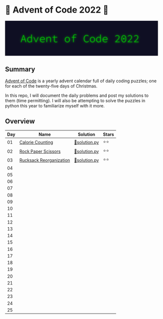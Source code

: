 # 🎄 Advent of Code 2022 🎄

![AoC2022 logo](https://github.com/ChristopherSterza/group-advent-of-code-2022/blob/chris/header.png)

## Summary

[Advent of Code](https://www.adventofcode.com/) is a yearly advent calendar full
of daily coding puzzles; one for each of the twenty-five days of Christmas.

In this repo, I will document the daily problems and post my solutions to them
(time permitting). I will also be attempting to solve the puzzles in python this
year to familiarize myself with it more.

## Overview

| Day | Name                                                           | Solution                                                                                                     | Stars |
| --- | -------------------------------------------------------------- | ------------------------------------------------------------------------------------------------------------ | ----- |
| 01  | [Calorie Counting](https://adventofcode.com/2022/day/1)        | [🐍solution.py](https://github.com/ChristopherSterza/group-advent-of-code-2022/blob/chris/day-1/solution.py) | ⭐⭐  |
| 02  | [Rock Paper Scissors](https://adventofcode.com/2022/day/2)     | [🐍solution.py](https://github.com/ChristopherSterza/group-advent-of-code-2022/blob/chris/day-2/solution.py) | ⭐⭐  |
| 03  | [Rucksack Reorganization](https://adventofcode.com/2022/day/3) | [🐍solution.py](https://github.com/ChristopherSterza/group-advent-of-code-2022/blob/chris/day-3/solution.py) | ⭐⭐  |
| 04  |                                                                |                                                                                                              |       |
| 05  |                                                                |                                                                                                              |       |
| 06  |                                                                |                                                                                                              |       |
| 07  |                                                                |                                                                                                              |       |
| 08  |                                                                |                                                                                                              |       |
| 09  |                                                                |                                                                                                              |       |
| 10  |                                                                |                                                                                                              |       |
| 11  |                                                                |                                                                                                              |       |
| 12  |                                                                |                                                                                                              |       |
| 13  |                                                                |                                                                                                              |       |
| 14  |                                                                |                                                                                                              |       |
| 15  |                                                                |                                                                                                              |       |
| 16  |                                                                |                                                                                                              |       |
| 17  |                                                                |                                                                                                              |       |
| 18  |                                                                |                                                                                                              |       |
| 19  |                                                                |                                                                                                              |       |
| 20  |                                                                |                                                                                                              |       |
| 21  |                                                                |                                                                                                              |       |
| 22  |                                                                |                                                                                                              |       |
| 23  |                                                                |                                                                                                              |       |
| 24  |                                                                |                                                                                                              |       |
| 25  |                                                                |                                                                                                              |       |
